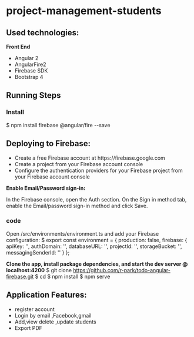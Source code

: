 # project-management-students 

## Used technologies:
 <b> Front End  </b>
    <ul>
    <li>Angular 2</li>
      <li>AngularFire2</li>
        <li>Firebase SDK</li>
          <li>Bootstrap 4</li>
    </ul>
  
## Running Steps
   ### Install
   $ npm install firebase @angular/fire --save
 ## Deploying to Firebase:

<ul>
  <li>Create a free Firebase account at https://firebase.google.com</li>
  <li>Create a project from your Firebase account console</li>
<li>Configure the authentication providers for your Firebase project from your Firebase account console</li>
</ul>
<b>Enable Email/Password sign-in:</b>

In the Firebase console, open the Auth section.
On the Sign in method tab, enable the Email/password sign-in method and click Save.



### code
Open /src/environments/environment.ts and add your Firebase configuration:
$ export const environment = {
  production: false,
  firebase: {
    apiKey: '<your-key>',
    authDomain: '<your-project-authdomain>',
    databaseURL: '<your-database-URL>',
    projectId: '<your-project-id>',
    storageBucket: '<your-storage-bucket>',
    messagingSenderId: '<your-messaging-sender-id>'
  }
};

  <b>Clone the app, install package dependencies, and start the dev server @ localhost:4200</b>
      $ git clone https://github.com/r-park/todo-angular-firebase.git
      $ cd 
      $ npm install
      $ npm serve

      
 ## Application Features:
   <ul>
    <li>register account </li>
    <li>Login by email ,Facebook,gmail</li>
    <li>Add,view delete ,update students </li>
    <li>Export PDF</li>
   </ul>
